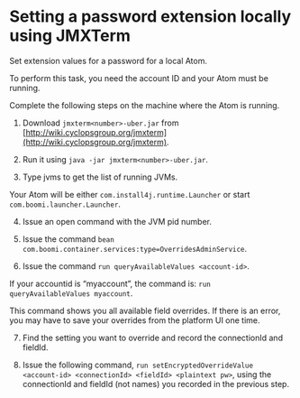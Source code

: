 # Setting a password extension locally using JMXTerm

<head>
  <meta name="guidename" content="Integration"/>
  <meta name="context" content="GUID-04cfda77-b526-494b-bd1d-2900bfd9cffe"/>
</head>


Set extension values for a password for a local Atom.

To perform this task, you need the account ID and your Atom must be running.

Complete the following steps on the machine where the Atom is running.

1.  Download `jmxterm<number>-uber.jar` from [http://wiki.cyclopsgroup.org/jmxterm](http://wiki.cyclopsgroup.org/jmxterm).

2.  Run it using `java -jar jmxterm<number>-uber.jar`.

3.  Type jvms to get the list of running JVMs.

Your Atom will be either `com.install4j.runtime.Launcher` or start `com.boomi.launcher.Launcher`.

4.  Issue an open command with the JVM pid number.

5.  Issue the command `bean com.boomi.container.services:type=OverridesAdminService`.

6.  Issue the command `run queryAvailableValues <account-id>`.

If your accountid is “myaccount”, the command is: `run queryAvailableValues myaccount`.

This command shows you all available field overrides. If there is an error, you may have to save your overrides from the platform UI one time.

7.  Find the setting you want to override and record the connectionId and fieldId.

8.  Issue the following command, `run setEncryptedOverrideValue <account-id> <connectionId> <fieldId> <plaintext pw>`, using the connectionId and fieldId \(not names\) you recorded in the previous step.